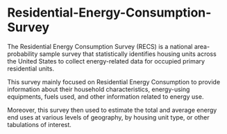 # Residential-Energy-Consumption-Survey

The Residential Energy Consumption Survey (RECS) is a national area-probability sample survey that statistically identifies housing units across the United States to collect energy-related data for occupied primary residential units.

This survey mainly focused on Residential Energy Consumption to provide information about their household characteristics, energy-using equipments, fuels used, and other information related to energy use.

Moreover, this survey then used to estimate the total and average energy end uses at various levels of geography, by housing unit type, or other tabulations of interest.
